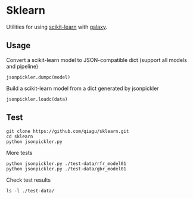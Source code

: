 # Sklearn
Utilities for using [scikit-learn](http://scikit-learn.org/) with [galaxy](https://github.com/galaxyproject/galaxy).

## Usage
Convert a scikit-learn model to JSON-compatible dict (support all models and pipeline)

```
jsonpickler.dumpc(model)
```

Build a scikit-learn model from a dict generated by jsonpickler

```
jsonpickler.loadc(data)
```

## Test
```
git clone https://github.com/qiagu/sklearn.git
cd sklearn
python jsonpickler.py
```
More tests
```
python jsonpickler.py ./test-data/rfr_model01
python jsonpickler.py ./test-data/gbr_model01
```
Check test results
```
ls -l ./test-data/
```
